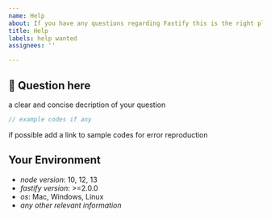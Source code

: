 ```yaml
---
name: Help
about: If you have any questions regarding Fastify this is the right place to ask
title: Help
labels: help wanted
assignees: ''

---
```


<!--
Before you submit a question we recommend you first look at our issue section to see if your question have already been answered.


**Please read this entire template before posting any issue. If you ignore these instructions
and post an issue here that does not follow the instructions, your issue might be closed,
locked, and assigned the `missing discussion` label.**
-->

## 💬  Question here 

a clear and concise  decription of your question

```js
// example codes if any
````

if possible add a link to sample codes for error reproduction 

<!--
 [source_name](url here)
-->

## Your Environment

- *node version*: 10, 12, 13
- *fastify version*: >=2.0.0
- *os*: Mac, Windows, Linux
- *any other relevant information*
